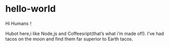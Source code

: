 # hello-world

Hi Humans！

Hubot here,i like Node,js
 and Coffeesript(that’s what i’m made of!).
I’ve had tacos on the moon and find them far superior to Earth tacos.
